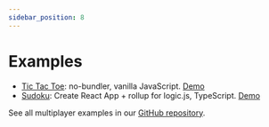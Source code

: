 ```yaml
---
sidebar_position: 8
---
```


# Examples

- [Tic Tac Toe](https://github.com/rune/rune-games-sdk/tree/staging/multiplayer/examples/tic-tac-toe): no-bundler, vanilla JavaScript. [Demo](/examples/tic-tac-toe)
- [Sudoku](https://github.com/rune/rune-games-sdk/tree/staging/multiplayer/examples/sudoku): Create React App + rollup for logic.js, TypeScript. [Demo](/examples/sudoku)

See all multiplayer examples in our [GitHub repository](https://github.com/rune/rune-games-sdk/tree/staging/multiplayer/examples/).
